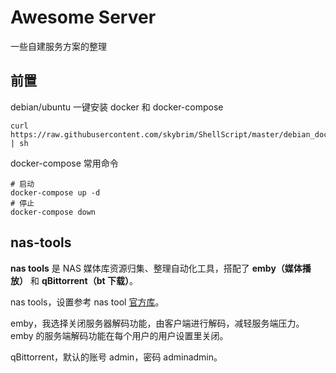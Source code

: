 # Awesome Server

一些自建服务方案的整理

## 前置

debian/ubuntu 一键安装 docker 和 docker-compose

```shell
curl https://raw.githubusercontent.com/skybrim/ShellScript/master/debian_docker_install.sh | sh
```

docker-compose 常用命令

```
# 启动
docker-compose up -d
# 停止
docker-compose down
```

## nas-tools

**nas tools** 是 NAS 媒体库资源归集、整理自动化工具，搭配了 **emby（媒体播放）** 和 **qBittorrent（bt 下载）**。

nas tools，设置参考 nas tool [官方库](https://github.com/jxxghp/nas-tools/wiki)。

emby，我选择关闭服务器解码功能，由客户端进行解码，减轻服务端压力。emby 的服务端解码功能在每个用户的用户设置里关闭。

qBittorrent，默认的账号 admin，密码 adminadmin。
